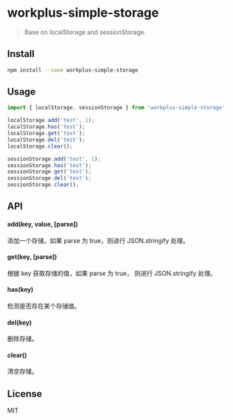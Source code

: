 # workplus-simple-storage

> Base on localStorage and sessionStorage.

## Install

```bash
npm install --save workplus-simple-storage
```

## Usage

```js
import { localStorage, sessionStorage } from 'workplus-simple-storage';

localStorage.add('test', 1);
localStorage.has('test');
localStorage.get('test');
localStorage.del('test');
localStorage.clear();

sessionStorage.add('test', 1);
sessionStorage.has('test');
sessionStorage.get('test');
sessionStorage.del('test');
sessionStorage.clear();
```

## API

#### add(key, value, [parse])

添加一个存储，如果 parse 为 true，则进行 JSON.stringify 处理。

#### get(key, [parse])

根据 key 获取存储的值，如果 parse 为 true， 则进行 JSON.stringify 处理。

#### has(key)

检测是否存在某个存储值。

#### del(key)

删除存储。

#### clear()

清空存储。

## License

MIT
